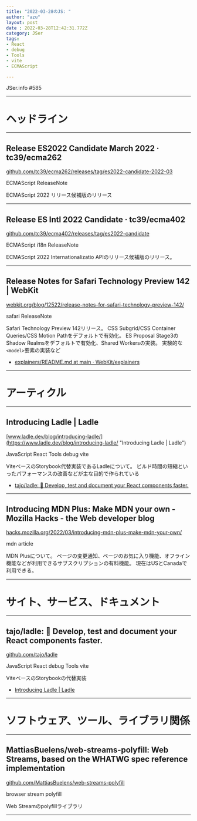 ```yaml
---
title: "2022-03-28のJS: "
author: "azu"
layout: post
date : 2022-03-28T12:42:31.772Z
category: JSer
tags:
- React
- debug
- Tools
- vite
- ECMAScript

---
```


JSer.info #585

----

<h1 class="site-genre">ヘッドライン</h1>

----

## Release ES2022 Candidate March 2022 · tc39/ecma262
[github.com/tc39/ecma262/releases/tag/es2022-candidate-2022-03](https://github.com/tc39/ecma262/releases/tag/es2022-candidate-2022-03 "Release ES2022 Candidate March 2022 · tc39/ecma262")
<p class="jser-tags jser-tag-icon"><span class="jser-tag">ECMAScript</span> <span class="jser-tag">ReleaseNote</span></p>

ECMAScript 2022 リリース候補版のリリース


----

## Release ES Intl 2022 Candidate · tc39/ecma402
[github.com/tc39/ecma402/releases/tag/es2022-candidate](https://github.com/tc39/ecma402/releases/tag/es2022-candidate "Release ES Intl 2022 Candidate · tc39/ecma402")
<p class="jser-tags jser-tag-icon"><span class="jser-tag">ECMAScript</span> <span class="jser-tag">i18n</span> <span class="jser-tag">ReleaseNote</span></p>

ECMAScript 2022 Internationalizatio APIのリリース候補版のリリース。


----

## Release Notes for Safari Technology Preview 142 | WebKit
[webkit.org/blog/12522/release-notes-for-safari-technology-preview-142/](https://webkit.org/blog/12522/release-notes-for-safari-technology-preview-142/ "Release Notes for Safari Technology Preview 142 | WebKit")
<p class="jser-tags jser-tag-icon"><span class="jser-tag">safari</span> <span class="jser-tag">ReleaseNote</span></p>

Safari Technology Preview 142リリース。
CSS Subgrid/CSS Container Queries/CSS Motion Pathをデフォルトで有効化。
ES Proposal Stage3のShadow Realmsをデフォルトで有効化、Shared Workersの実装。
実験的な`<model>`要素の実装など

- [explainers/README.md at main · WebKit/explainers](https://github.com/WebKit/explainers/blob/main/model/README.md "explainers/README.md at main · WebKit/explainers")

----
<h1 class="site-genre">アーティクル</h1>

----

## Introducing Ladle | Ladle
[www.ladle.dev/blog/introducing-ladle/](https://www.ladle.dev/blog/introducing-ladle/ "Introducing Ladle | Ladle")
<p class="jser-tags jser-tag-icon"><span class="jser-tag">JavaScript</span> <span class="jser-tag">React</span> <span class="jser-tag">Tools</span> <span class="jser-tag">debug</span> <span class="jser-tag">vite</span></p>

ViteベースのStorybook代替実装であるLadleについて。
ビルド時間の短縮といったパフォーマンスの改善などが主な目的で作られている

- [tajo/ladle: 🥄 Develop, test and document your React components faster.](https://github.com/tajo/ladle "tajo/ladle: 🥄 Develop, test and document your React components faster.")

----

## Introducing MDN Plus: Make MDN your own - Mozilla Hacks - the Web developer blog
[hacks.mozilla.org/2022/03/introducing-mdn-plus-make-mdn-your-own/](https://hacks.mozilla.org/2022/03/introducing-mdn-plus-make-mdn-your-own/ "Introducing MDN Plus: Make MDN your own - Mozilla Hacks - the Web developer blog")
<p class="jser-tags jser-tag-icon"><span class="jser-tag">mdn</span> <span class="jser-tag">article</span></p>

MDN Plusについて。
ページの変更通知、ページのお気に入り機能、オフライン機能などが利用できるサブスクリプションの有料機能。
現在はUSとCanadaで利用できる。


----
<h1 class="site-genre">サイト、サービス、ドキュメント</h1>

----

## tajo/ladle: 🥄 Develop, test and document your React components faster.
[github.com/tajo/ladle](https://github.com/tajo/ladle "tajo/ladle: 🥄 Develop, test and document your React components faster.")
<p class="jser-tags jser-tag-icon"><span class="jser-tag">JavaScript</span> <span class="jser-tag">React</span> <span class="jser-tag">debug</span> <span class="jser-tag">Tools</span> <span class="jser-tag">vite</span></p>

ViteベースのStorybookの代替実装

- [Introducing Ladle | Ladle](https://www.ladle.dev/blog/introducing-ladle/ "Introducing Ladle | Ladle")

----
<h1 class="site-genre">ソフトウェア、ツール、ライブラリ関係</h1>

----

## MattiasBuelens/web-streams-polyfill: Web Streams, based on the WHATWG spec reference implementation
[github.com/MattiasBuelens/web-streams-polyfill](https://github.com/MattiasBuelens/web-streams-polyfill "MattiasBuelens/web-streams-polyfill: Web Streams, based on the WHATWG spec reference implementation")
<p class="jser-tags jser-tag-icon"><span class="jser-tag">browser</span> <span class="jser-tag">stream</span> <span class="jser-tag">polyfill</span></p>

Web Streamのpolyfillライブラリ


----
